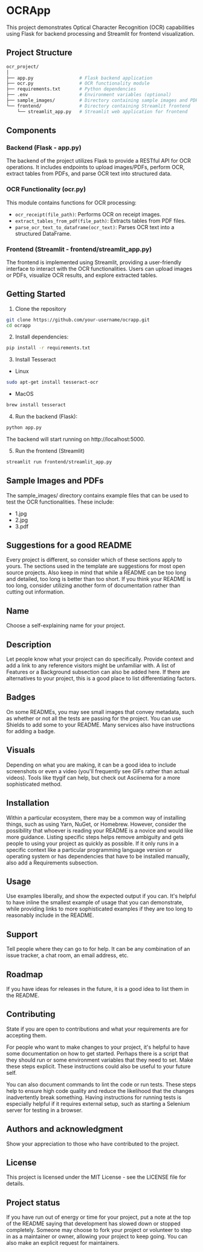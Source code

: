 # OCRApp

This project demonstrates Optical Character Recognition (OCR) capabilities using Flask for backend processing and Streamlit for frontend visualization.

## Project Structure

```bash
ocr_project/
│
├── app.py                 # Flask backend application
├── ocr.py                 # OCR functionality module
├── requirements.txt       # Python dependencies
├── .env                   # Environment variables (optional)
├── sample_images/         # Directory containing sample images and PDFs
└── frontend/              # Directory containing Streamlit frontend
    └── streamlit_app.py   # Streamlit web application for frontend
```

## Components
### Backend (Flask - app.py)
The backend of the project utilizes Flask to provide a RESTful API for OCR operations. It includes endpoints to upload images/PDFs, perform OCR, extract tables from PDFs, and parse OCR text into structured data.

### OCR Functionality (ocr.py)
This module contains functions for OCR processing:

- `ocr_receipt(file_path)`: Performs OCR on receipt images.
- `extract_tables_from_pdf(file_path)`: Extracts tables from PDF files.
- `parse_ocr_text_to_dataframe(ocr_text)`: Parses OCR text into a structured DataFrame.

### Frontend (Streamlit - frontend/streamlit_app.py)
The frontend is implemented using Streamlit, providing a user-friendly interface to interact with the OCR functionalities. Users can upload images or PDFs, visualize OCR results, and explore extracted tables.

## Getting Started
1. Clone the repository
```bash
git clone https://github.com/your-username/ocrapp.git
cd ocrapp
```
2. Install dependencies:

```bash
pip install -r requirements.txt
```
3. Install Tesseract
- Linux
```bash
sudo apt-get install tesseract-ocr
```
- MacOS
```bash
brew install tesseract
```
4. Run the backend (Flask):

```bash
python app.py
```
The backend will start running on http://localhost:5000.

5. Run the frontend (Streamlit)
```bash
streamlit run frontend/streamlit_app.py
```

## Sample Images and PDFs
The sample_images/ directory contains example files that can be used to test the OCR functionalities. These include:

- 1.jpg
- 2.jpg
- 3.pdf

## Suggestions for a good README

Every project is different, so consider which of these sections apply to yours. The sections used in the template are suggestions for most open source projects. Also keep in mind that while a README can be too long and detailed, too long is better than too short. If you think your README is too long, consider utilizing another form of documentation rather than cutting out information.

## Name
Choose a self-explaining name for your project.

## Description
Let people know what your project can do specifically. Provide context and add a link to any reference visitors might be unfamiliar with. A list of Features or a Background subsection can also be added here. If there are alternatives to your project, this is a good place to list differentiating factors.

## Badges
On some READMEs, you may see small images that convey metadata, such as whether or not all the tests are passing for the project. You can use Shields to add some to your README. Many services also have instructions for adding a badge.

## Visuals
Depending on what you are making, it can be a good idea to include screenshots or even a video (you'll frequently see GIFs rather than actual videos). Tools like ttygif can help, but check out Asciinema for a more sophisticated method.

## Installation
Within a particular ecosystem, there may be a common way of installing things, such as using Yarn, NuGet, or Homebrew. However, consider the possibility that whoever is reading your README is a novice and would like more guidance. Listing specific steps helps remove ambiguity and gets people to using your project as quickly as possible. If it only runs in a specific context like a particular programming language version or operating system or has dependencies that have to be installed manually, also add a Requirements subsection.

## Usage
Use examples liberally, and show the expected output if you can. It's helpful to have inline the smallest example of usage that you can demonstrate, while providing links to more sophisticated examples if they are too long to reasonably include in the README.

## Support
Tell people where they can go to for help. It can be any combination of an issue tracker, a chat room, an email address, etc.

## Roadmap
If you have ideas for releases in the future, it is a good idea to list them in the README.

## Contributing
State if you are open to contributions and what your requirements are for accepting them.

For people who want to make changes to your project, it's helpful to have some documentation on how to get started. Perhaps there is a script that they should run or some environment variables that they need to set. Make these steps explicit. These instructions could also be useful to your future self.

You can also document commands to lint the code or run tests. These steps help to ensure high code quality and reduce the likelihood that the changes inadvertently break something. Having instructions for running tests is especially helpful if it requires external setup, such as starting a Selenium server for testing in a browser.

## Authors and acknowledgment
Show your appreciation to those who have contributed to the project.

## License
This project is licensed under the MIT License - see the LICENSE file for details.

## Project status
If you have run out of energy or time for your project, put a note at the top of the README saying that development has slowed down or stopped completely. Someone may choose to fork your project or volunteer to step in as a maintainer or owner, allowing your project to keep going. You can also make an explicit request for maintainers.
